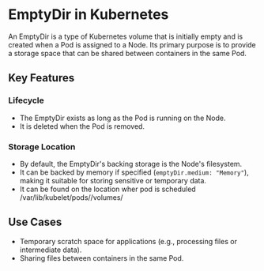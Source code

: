 # EmptyDir in Kubernetes

An EmptyDir is a type of Kubernetes volume that is initially empty and is created when a Pod is assigned to a Node. Its primary purpose is to provide a storage space that can be shared between containers in the same Pod.

## Key Features

### Lifecycle
- The EmptyDir exists as long as the Pod is running on the Node.
- It is deleted when the Pod is removed.

### Storage Location
- By default, the EmptyDir's backing storage is the Node's filesystem.
- It can be backed by memory if specified (`emptyDir.medium: "Memory"`), making it suitable for storing sensitive or temporary data.
- It can be found on the location wher pod is scheduled /var/lib/kubelet/pods/<uid>/volumes/<volumenname>

## Use Cases
- Temporary scratch space for applications (e.g., processing files or intermediate data).
- Sharing files between containers in the same Pod.
